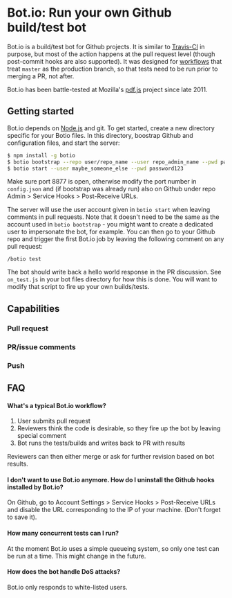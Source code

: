 # Bot.io: Run your own Github build/test bot

Bot.io is a build/test bot for Github projects. It is similar to [Travis-CI](https://github.com/travis-ci/travis-ci) in purpose, but most of the action happens at the pull request level (though post-commit hooks are also supported). It was designed for [workflows](http://scottchacon.com/2011/08/31/github-flow.html) that treat `master` as the production branch, so that tests need to be run prior to merging a PR, not after.

Bot.io has been battle-tested at Mozilla's [pdf.js](http://github.com/mozilla/pdf.js) project since late 2011.




## Getting started

Bot.io depends on [Node.js](https://github.com/joyent/node) and git. To get started, create a new directory specific for your Botio files. In this directory, boostrap Github and configuration files, and start the server:

```bash
$ npm install -g botio
$ botio bootstrap --repo user/repo_name --user repo_admin_name --pwd password123
$ botio start --user maybe_someone_else --pwd password123
```

Make sure port 8877 is open, otherwise modify the port number in `config.json` and (if bootstrap was already run) also on Github under repo Admin > Service Hooks > Post-Receive URLs.

The server will use the user account given in `botio start` when leaving comments in pull requests. Note that it doesn't need to be the same as the account used in `botio bootstrap` - you might want to create a dedicated user to impersonate the bot, for example. You can then go to your Github repo and trigger the first Bot.io job by leaving the following comment on any pull request:

```
/botio test
```

The bot should write back a hello world response in the PR discussion. See `on_test.js` in your bot files directory for how this is done. You will want to modify that script to fire up your own builds/tests.




## Capabilities


### Pull request

### PR/issue comments

### Push




## FAQ

#### What's a typical Bot.io workflow?

1. User submits pull request
2. Reviewers think the code is desirable, so they fire up the bot by leaving special comment
3. Bot runs the tests/builds and writes back to PR with results

Reviewers can then either merge or ask for further revision based on bot results.


#### I don't want to use Bot.io anymore. How do I uninstall the Github hooks installed by Bot.io?

On Github, go to Account Settings > Service Hooks > Post-Receive URLs and disable the URL corresponding to the IP of your machine. (Don't forget to save it).

#### How many concurrent tests can I run?

At the moment Bot.io uses a simple queueing system, so only one test can be run at a time. This might change in the future.

#### How does the bot handle DoS attacks?

Bot.io only responds to white-listed users.
